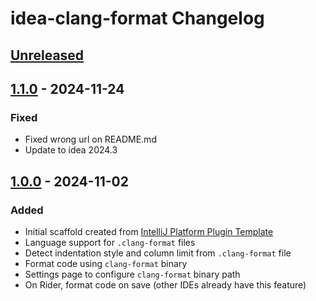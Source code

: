 <!-- Keep a Changelog guide -> https://keepachangelog.com -->

# idea-clang-format Changelog

## [Unreleased]

## [1.1.0] - 2024-11-24

### Fixed

- Fixed wrong url on README.md
- Update to idea 2024.3

## [1.0.0] - 2024-11-02

### Added

- Initial scaffold created from [IntelliJ Platform Plugin Template](https://github.com/JetBrains/intellij-platform-plugin-template)
- Language support for `.clang-format` files
- Detect indentation style and column limit from `.clang-format` file
- Format code using `clang-format` binary
- Settings page to configure `clang-format` binary path
- On Rider, format code on save (other IDEs already have this feature)

[Unreleased]: https://github.com/aarcangeli/idea-clang-format/compare/v1.1.0...HEAD
[1.1.0]: https://github.com/aarcangeli/idea-clang-format/compare/v1.0.0...v1.1.0
[1.0.0]: https://github.com/aarcangeli/idea-clang-format/commits/v1.0.0
